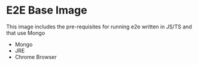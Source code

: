 # E2E Base Image

This image includes the pre-requisites for running e2e written in JS/TS and that use Mongo

* Mongo
* JRE
* Chrome Browser
